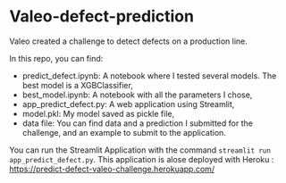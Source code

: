 # Valeo-defect-prediction

Valeo created a challenge to detect defects on a production line.

In this repo, you can find:
- predict_defect.ipynb: A notebook where I tested several models. The best model is a XGBClassifier,
- best_model.ipynb: A notebook with all the parameters I chose,
- app_predict_defect.py: A web application using Streamlit,
- model.pkl: My model saved as pickle file,
- data file: You can find data and a prediction I submitted for the challenge, and an example to submit to the application.

You can run the Streamlit Application with the command `streamlit run app_predict_defect.py`.
This application is alose deployed with Heroku : https://predict-defect-valeo-challenge.herokuapp.com/
